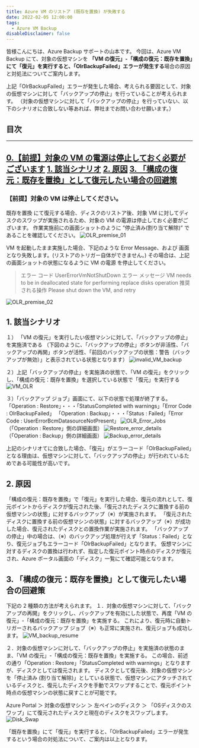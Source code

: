 ```yaml
---
title: Azure VM のリストア (既存を置換) が失敗する
date: 2022-02-05 12:00:00
tags:
  - Azure VM Backup
disableDisclaimer: false
---
```


<!-- more -->
皆様こんにちは、Azure Backup サポートの山本です。
今回は、Azure VM Backup にて、対象の仮想マシンを **「VM の復元」-「構成の復元：既存を置換」にて「復元」を実行すると、「OlrBackupFailed」エラーが発生する**場合の原因と対処法についてご案内します。

上記「OlrBackupFailed」エラーが発生した場合、考えられる要因として、対象の仮想マシンに対して「バックアップの停止」を行っていることが考えられます。
（対象の仮想マシンに対して「バックアップの停止」を行っていない、以下のシナリオに合致しない等あれば、弊社までお問い合わせ願います。）

## 目次
-----------------------------------------------------------
[0.【前提】対象の VM の電源は停止しておく必要がございます](#0)
[1. 該当シナリオ](#1)
[2. 原因](#2)
[3. 「構成の復元：既存を置換」として復元したい場合の回避策](#3)
-----------------------------------------------------------

### 【前提】対象の VM は停止してください。<a id="0"></a>
既存を置換 にて復元する場合、ディスクのリストア後、対象 VM に対してディスクのスワップが実施されるため、対象の VM の電源は停止しておく必要がございます。
作業実施前にの画面ショットのように ”停止済み(割り当て解除)” であることを確認してください。
![OLR_premise_01](https://user-images.githubusercontent.com/71251920/152478015-6ef0aea5-4143-4347-99b3-1eea5ec42b06.png)

VM を起動したまま実施した場合、下記のような Error Message、および 画面となり失敗します。(リストアのトリガー自体ができません。)
その場合は、上記の画面ショットの状態になるように VM の電源 を停止してください。
> エラー コード	UserErrorVmNotShutDown
>エラー メッセージ	VM needs to be in deallocated state for performing replace disks operation
>推奨される操作	Please shut down the VM, and retry

![OLR_premise_02](https://user-images.githubusercontent.com/71251920/152478012-f216f599-44e5-4e0f-913e-5c0013071509.png)


## 1. 該当シナリオ<a id="1"></a>
１） 「VM の復元」を実行したい仮想マシンに対して、「バックアップの停止」を実施済である
（下図のように、「バックアップの停止」ボタンが非活性、「バックアップの再開」ボタンが活性、「前回のバックアップの状態：警告（バックアップが無効）」と表示されている状態となります）
![invalid_VM_backup](https://user-images.githubusercontent.com/71251920/148112964-af3db82c-a70e-4fe0-bdab-8d0dddc58086.png)

２）上記「バックアップの停止」を実施済の状態で、「VM の復元」をクリックし、「構成の復元：既存を置換」を選択している状態で「復元」を実行する
![VM_OLR](https://user-images.githubusercontent.com/71251920/148112978-b25ab648-9245-4db6-a81e-bc7279595399.png)

３）「バックアップ ジョブ」画面にて、以下の状態で処理が終了する。
「Operation : Restore」・・・「StatusCompleted with warnings」「Error Code : OlrBackupFailed」
「Operation : Backup」・・・「Status : Failed」「Error Code : UserErrorBcmDatasourceNotPresent」
![OLR_Error_Jobs](https://user-images.githubusercontent.com/71251920/148112973-7caf6f19-c212-4f22-90ea-558998abc2d7.png)
（「Operation : Restore」側の詳細画面）
![Restore_error_details](https://user-images.githubusercontent.com/71251920/148112977-0cd72cb6-c2bb-403f-8100-cd25a5b02b44.png)
（「Operation : Backup」側の詳細画面）
![Backup_error_details](https://user-images.githubusercontent.com/71251920/148112975-73526fb8-4586-4cc9-863e-c3d314999398.png)


上記のシナリオてに合致した場合、「復元」がエラーコード「OlrBackupFailed」となる理由は、仮想マシンに対して、「バックアップの停止」が行われているためである可能性が高いです。



## 2. 原因<a id="2"></a>
「構成の復元：既存を置換」で「復元」を実行した場合、復元の流れとして、復元ポイントからディスクが復元された後、「復元されたディスクに置換する前の仮想マシンの状態」に対するバックアップ（※）が実施されます。
「復元されたディスクに置換する前の仮想マシンの状態」に対するバックアップ（※）が成功した場合、復元されたディスクとの置換作業が実施されます。
「バックアップの停止」中の場合は、（※）のバックアップ処理が行えず「Status：Failed」となり、復元ジョブもエラーコード「OlrBackupFailed」となります。
仮想マシンに対するディスクの置換は行われず、指定した復元ポイント時点のディスクが復元され、Azure ポータル画面の「ディスク」一覧にて確認可能となります。
 
## 3. 「構成の復元：既存を置換」として復元したい場合の回避策<a id="3"></a>
下記の 2 種類の方法が考えられます。
１．対象の仮想マシンに対して、「バックアップの再開」をクリックし、バックアップを有効にした状態で、再度「VM の復元」-「構成の復元：既存を置換」を実施する。
これにより、復元時に自動トリガーされるバックアップ ジョブ（※）も正常に実施され、復元ジョブも成功します。
![VM_backup_resume](https://user-images.githubusercontent.com/71251920/148112970-9689b050-a986-4de4-b752-274624c4a17e.gif)

２．対象の仮想マシンに対して、「バックアップの停止」を実施済の状態のまま、「VM の復元」-「構成の復元：既存を置換」を実施する。
この場合、前述の通り「Operation : Restore」「StatusCompleted with warnings」となりますが、ディスクとしては復元されます。
ディスクとして復元後、対象の仮想マシンを「停止済み (割り当て解除)」としている状態で、仮想マシンにアタッチされているディスクと、復元したディスクを手動でスワップすることで、復元ポイント時点の仮想マシンの状態に戻すことが可能です。

Azure Portal ＞  対象の仮想マシン ＞ 左ペインのディスク ＞ 「OSディスクのスワップ」にて復元されたディスクと現在のディスクをスワップします。
![Disk_Swap](https://user-images.githubusercontent.com/71251920/148112967-eaab9628-7f5e-4fd4-a11f-63faa6ad75b5.jpg)

「既存を置換」にて「復元」を実行すると、「OlrBackupFailed」エラーが発生するという場合の対処法について、ご案内は以上となります。